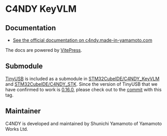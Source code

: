 # C4NDY KeyVLM

## Documentation
- [See the official documentation on c4ndy.made-in-yamamoto.com](https://c4ndy.made-in-yamamoto.com)

The docs are powered by [VitePress](https://vitepress.dev/). 

## Submodule
[TinyUSB](https://github.com/hathach/tinyusb) is included as a submodule in [STM32CubeIDE/C4NDY_KeyVLM](https://github.com/yamamo2shun1/C4NDY/tree/main/STM32CubeIDE/C4NDY_KeyVLM) and [STM32CubeIDE/C4NDY_STK](https://github.com/yamamo2shun1/C4NDY/tree/main/STM32CubeIDE/C4NDY_STK). Since the version of TinyUSB that we have confirmed to work is [0.16.0](https://github.com/hathach/tinyusb/releases/tag/0.16.0), please check out to the [commit](https://github.com/hathach/tinyusb/commit/1eb6ce784ca9b8acbbe43dba9f1d9c26c2e80eb0) with this tag.

## Maintainer
C4NDY is developed and maintained by Shunichi Yamamoto of Yamamoto Works Ltd.



